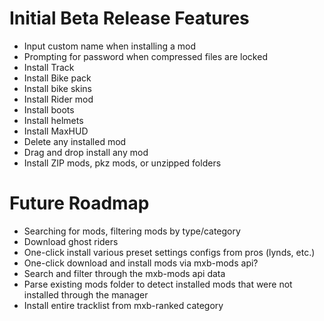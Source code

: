 # Initial Beta Release Features
-   Input custom name when installing a mod
-   Prompting for password when compressed files are locked
-   Install Track
-   Install Bike pack
-   Install bike skins
-   Install Rider mod
-   Install boots
-   Install helmets
-   Install MaxHUD
-   Delete any installed mod
-   Drag and drop install any mod
-   Install ZIP mods, pkz mods, or unzipped folders

# Future Roadmap
-   Searching for mods, filtering mods by type/category
-   Download ghost riders
-   One-click install various preset settings configs from pros (lynds, etc.)
-   One-click download and install mods via mxb-mods api?
-   Search and filter through the mxb-mods api data
-   Parse existing mods folder to detect installed mods that were not installed through the manager
-   Install entire tracklist from mxb-ranked category
